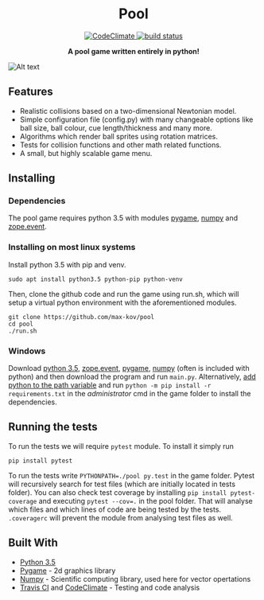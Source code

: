 <h1 align="center"> Pool </h1>
<p align="center">
    <a href="https://codeclimate.com/github/max-kov/pool">
        <img src="https://codeclimate.com/github/max-kov/pool/badges/gpa.svg"
             alt="CodeClimate">
    <a href="https://travis-ci.org/max-kov/pool">
        <img src="https://travis-ci.org/max-kov/pool.svg?branch=table_rework"
             alt="build status">
             </a> 
</p>

<p align="center"><b> A pool game written entirely in python! </b></p>


![Alt text](/../screenshots/poolgif.gif?raw=true "Game gif")


## Features
* Realistic collisions based on a two-dimensional Newtonian model.
* Simple configuration file (config.py) with many changeable options like ball size, ball colour, cue length/thickness and many more.
* Algorithms which render ball sprites using rotation matrices.
* Tests for collision functions and other math related functions.
* A small, but highly scalable game menu.

## Installing
### Dependencies
The pool game requires python 3.5 with modules [pygame](https://www.pygame.org/wiki/about), [numpy](http://www.numpy.org/) and [zope.event](https://docs.zope.org/zope.event/).

### Installing on most linux systems
Install python 3.5 with pip and venv.

```
sudo apt install python3.5 python-pip python-venv
```

Then, clone the github code and run the game using run.sh, which will setup a virtual python environment with the aforementioned modules.

```
git clone https://github.com/max-kov/pool
cd pool
./run.sh
```

### Windows

Download [python 3.5](https://www.python.org/downloads/release/python-353/), [zope.event](https://pypi.python.org/pypi/zope.event), [pygame](http://www.pygame.org/download.shtml), [numpy](https://sourceforge.net/projects/numpy/files/NumPy/) (often is included with python) and then download the program and run `main.py`.
Alternatively, [add python to the path variable](https://stackoverflow.com/a/4855685) and run `python -m pip install -r requirements.txt` in the *administrator* cmd in the game folder to install the dependencies.

## Running the tests

To run the tests we will require `pytest` module. To install it simply run

```
pip install pytest
```

To run the tests write `PYTHONPATH=./pool py.test` in the game folder. Pytest will recursively search for test files (which are initially located in tests folder).
You can also check test coverage by installing `pip install pytest-coverage` and executing
`pytest --cov=.` in the pool folder. That will analyse which files and which lines of code are being tested by the tests.
`.coveragerc` will prevent the module from analysing test files as well.

## Built With

* [Python 3.5](https://www.python.org/)
* [Pygame](http://www.pygame.org/) - 2d graphics library
* [Numpy](http://www.numpy.org/) - Scientific computing library, used here for vector opertations
* [Travis CI](https://travis-ci.org/) and [CodeClimate](https://codeclimate.com/) - Testing and code analysis
